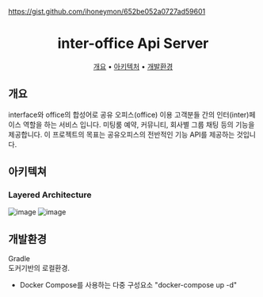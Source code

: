 <!-- markdownlint-disable MD041 -->
 https://gist.github.com/ihoneymon/652be052a0727ad59601
<h1 align="center">
    inter-office Api Server
</h1>


<p align="center">
  <a href="#개요">개요</a> •
    <a href="#아키텍처">아키텍처</a> •
  <a href="#개발환경">개발환경</a> 
  
</p>

## 개요

interface와 office의 합성어로 공유 오피스(office) 이용 고객분들 간의 인터(inter)페이스 역할을 하는 서비스 입니다. 미팅룸 예약, 커뮤니티, 회사별 그룹 채팅 등의 기능을 제공합니다.
이 프로젝트의 목표는 공유오피스의 전반적인 기능 API를 제공하는 것입니다.

## 아키텍쳐

### Layered Architecture
![image](https://user-images.githubusercontent.com/51815044/172231669-1a75de5c-c06c-439d-abaf-41f18d8f707e.png)
![image](https://user-images.githubusercontent.com/51815044/172258199-95931db4-646c-4074-bf5f-2d64ab93cbbc.png)


## 개발환경
Gradle  
도커기반의 로컬환경.
* Docker Compose를 사용하는 다중 구성요소 "docker-compose up -d"
